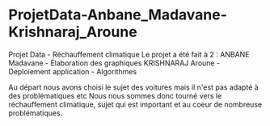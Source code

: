 # ProjetData-Anbane_Madavane-Krishnaraj_Aroune
Projet Data - Réchauffement climatique
Le projet a été fait à 2 :  ANBANE Madavane -  Élaboration des graphiques
                            KRISHNARAJ Aroune - Deploiement application - Algorithmes
                            

Au départ nous avons choisi le sujet des voitures mais il n'est pas adapté à des problématiques etc
Nous nous sommes donc tourné vers le réchauffement climatique, sujet qui est important et au coeur de nombreuse problématiques.
